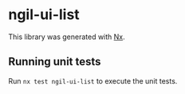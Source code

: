 # ngil-ui-list

This library was generated with [Nx](https://nx.dev).

## Running unit tests

Run `nx test ngil-ui-list` to execute the unit tests.
